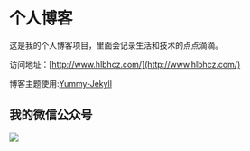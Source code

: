 # 个人博客

这是我的个人博客项目，里面会记录生活和技术的点点滴滴。


访问地址：[http://www.hlbhcz.com/](http://www.hlbhcz.com/)


博客主题使用:[Yummy-Jekyll](https://github.com/DONGChuan/Yummy-Jekyll)


## 我的微信公众号

![](http://www.ityouknow.com/assets/images/keeppuresmile_430.jpg)